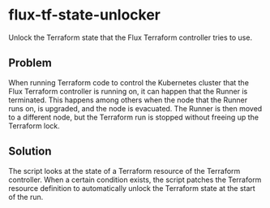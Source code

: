 # flux-tf-state-unlocker

Unlock the Terraform state that the Flux Terraform controller tries to use.

## Problem

When running Terraform code to control the Kubernetes cluster that the Flux Terraform controller is running on, it can happen that the Runner is terminated. This happens among others when the node that the Runner runs on, is upgraded, and the node is evacuated. The Runner is then moved to a different node, but the Terraform run is stopped without freeing up the Terraform lock.

## Solution

The script looks at the state of a Terraform resource of the Terraform controller. When a certain condition exists, the script patches the Terraform resource definition to automatically unlock the Terraform state at the start of the run.
